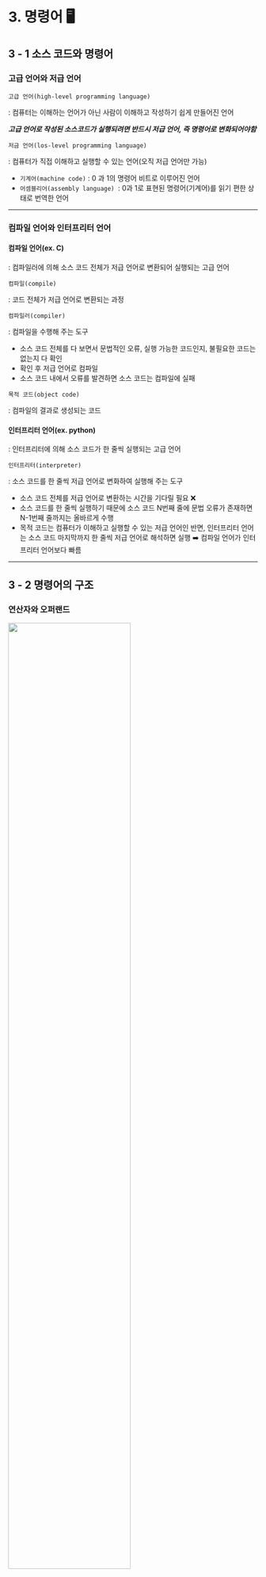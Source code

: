 # 3. 명령어 :desktop_computer:

## 3 - 1 소스 코드와 명령어

### 고급 언어와 저급 언어

`고급 언어(high-level programming language)`

: 컴퓨터는 이해하는 언어가 아닌 사람이 이해하고 작성하기 쉽게 만들어진 언어



<i><b>고급 언어로 작성된 소스코드가 실행되려면 반드시 저급 언어, 즉 명령어로 변화되어야함</b></i>



`저금 언어(los-level programming language)`

:  컴퓨터가 직접 이해하고 실행할 수 있는 언어(오직 저급 언어만 가능)

- `기계어(machine code)` : 0 과 1의 명령어 비트로 이루어진 언어
- `어셈블리어(assembly language) `: 0과 1로 표현된 명령어(기계어)를 읽기 편한 상태로 번역한 언어



---

### 컴파일 언어와 인터프리터 언어

#### 컴파일 언어(ex. C)

: 컴파일러에 의해 소스 코드 전체가 저급 언어로 변환되어 실행되는 고급 언어

`컴파일(compile)`

: 코드 전체가 저급 언어로 변환되는 과정

`컴파일러(compiler)`

: 컴파일을 수행해 주는 도구

- 소스 코드 전체를 다 보면서 문법적인 오류, 실행 가능한 코드인지, 불필요한 코드는 없는지 다 확인
- 확인 후 저급 언어로 컴파일
- 소스 코드 내에서 오류를 발견하면 소스 코드는 컴파일에 실패

`목적 코드(object code)`

: 컴파일의 결과로 생성되는 코드



#### 인터프리터 언어(ex. python)

: 인터프리터에 의해 소스 코드가 한 줄씩 실행되는 고급 언어

`인터프리터(interpreter)`

:  소스 코드를 한 줄씩 저급 언어로 변화하여 실행해 주는 도구

- 소스 코드 전체를 저급 언어로 변환하는 시간을 기다릴 필요 :x:
- 소스 코드를 한 줄씩 실행하기 때문에 소스 코드 N번째 줄에 문법 오류가 존재하면 N-1번째 줄까지는 올바르게 수행
- 목적 코드는 컴퓨터가 이해하고 실행할 수 있는 저급 언어인 반면, 인터프리터 언어는 소스 코드 마지막까지 한 줄씩 저급 언어로 해석하면 실행 :arrow_right: 컴파일 언어가 인터프리터 언어보다 빠름

---

## 3 - 2 명령어의 구조

### 연산자와 오퍼랜드

<img src = './img/img10.png' width = "70%">

`명령어` =  연산 코드 + 오퍼랜드



#### 오퍼랜드

- 연산에 사용할 데이터 또는 연산에 사용할 데이터가 저장된 위치
- 피연산자
- 오퍼랜드가 담기는 영역 :arrow_right:`오퍼랜드 필드`( =  `주소필드 `)
- 연산에 사용할 데이터를 명시하기보다는 메모리 주소나 레지스터 이름을 남김

`주소 필드` = 오퍼랜드 필드

<img src = "./img/img11.png">

#### 연산 코드

- 명령어가 수행할 연산
- 연산자
- 연산 코드가 담기는 영역 :arrow_right:`연산 코드 필드 `



##### 데이터 전송 연산 코드

- <b>MOVE</b>: 데이터를 옮겨라
- <b>STORE</b>:메모리에 저장하라
- <b>LOAD (FETCH)</b>: 메모리에서 CPU로 데이터를 가져와라
- <b>PUSH</b>: 스택에 데이터를 저장하라
- <b>POP</b>: 스택의 최상단 데이터를 가져와라

##### 산술/논리 연산 코드

- <b>ADD, SUBTRACT, MULTIPLY, DEVIDE</b>: 덧셈, 뺄셈, 곱셈, 나눗셈을 수행하라
- <b>INCREMENT, DECREMENT</b>: 오퍼랜드에 1을 더하라/ 빼라
- <b>AND, OR, NOT</b>: 논리 연산 AND, OR, NOT을 수행하라
- <b>COMPARE</b>: 두 개의 숫자 또는 TRUE / FALSE 값을 비교하라

##### 제어 흐름 변경 연산 코드

- <b>JUMP</b>: 특정 주소로 실행 순서를 옮겨라
- <b>CONDITIONAL JUMP</b>: 조건에 부합할 때, 특정 주소로 실행 순서를 옮겨라
- <b>HALT</b>: 프로그램의 실행을 멈춰라
- <b>RETURN</b>: CALL을 호출할 때 저장했던 주소로 돌아가라

##### 입출력 제어 연산 코드

- <b>READ (INPUT)</b>: 특정 입출력 장치로부터 데이터를 읽어라
- <b>WRITE (OUTPUT)</b>: 특정 입출력 장치로 데이터를 써라
- <b>START IO</b>: 입출력 장치를 시작하라
- <b>TEST IO</b>: 입출력 장치의 상태를 확인하라



---

### 주소 지정 방식

`유효 주소(effective address)`

: 연산 코드에 사용할 데이터가 저장된 위치, 즉 연산의 대상이 되는 데이터가 저장된 위치

`주소 지정 방식(addressing mode)`

: 오퍼랜드 필드에 데이터가 저장된 위치를 명시 할 때 연산에 사용할 데이터 위치를 찾는 방법



##### 즉시 주소 지정 방식

- 연산에 사용할 데이터를 오퍼랜드 필드에 직접 명시하는 방식
- 장점 : 연산에 사용할 데이터를 메모리나 레지스터로 찾는 과정 :x:그래서 다른 지정 방식보다 빠름
- 단점 : 데이터의 크기가 작아짐

<img src = "./img/img12.png" width = "80%">

##### 직접 주소 지정 방식

- 오퍼랜드 필드에 유효 주소를 직접적으로 명시하는 방식
- 장점 : 오퍼랜드 필드에서 표현할 수 있는 데이터의 크기가 즉시 지정 방식보다 커짐
- 단점 : 유효 주소를 표현할 수 있는 범위가 연산 코드의 비트 수 만큼 줄었음



<img src = "./img/img13.png" width = "80%">

##### 간접 주소 지정 방식

- 유효 주소의 주소를 오퍼랜드 필드에 명시
- 장점 :  직접 주소 지정 방식보다 표현할 수 있는 유효 주소의 범위가 넓어짐
- 단점 : 두 번의 접근이 필요하기 때문에 일반적으로 느린 방식



<img src = "./img/img14.png" width = "80%">

##### 레지스터 주소 지정 방식

- 연산에 사용할 데이터를 저장한 레지스터를 오퍼랜드 필드에 직접 명시하는 방법
- 장점 : CPU 내부에 있는 레지스터에 접근하는 것이 더 빠름
- 단점 : 표현할 수 있는 레지스터 크기에 제한:o:

<img src = "./img/img15.png" width = "80%">

##### 레지스터 간접 주소 지정 방식

- 연산에 사용할 데이터를 메모리에 저장하고, 그 주소(유효 주소)를 저장한 레지스터를 오퍼랜드 필드에 명시하는 방법
- 장점 : 간접 주소 지정 방식보다 빠름

<img src = "./img/img16.png" width = "80%">
